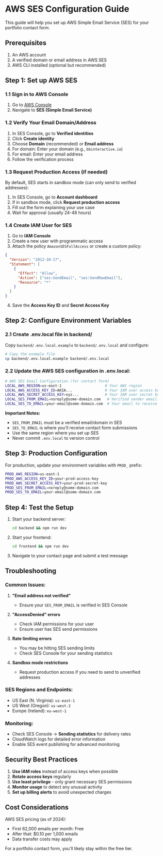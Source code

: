 # AWS SES Configuration Guide

This guide will help you set up AWS Simple Email Service (SES) for your portfolio contact form.

## Prerequisites

1. An AWS account
2. A verified domain or email address in AWS SES
3. AWS CLI installed (optional but recommended)

## Step 1: Set up AWS SES

### 1.1 Sign in to AWS Console

1. Go to [AWS Console](https://console.aws.amazon.com/)
2. Navigate to **SES (Simple Email Service)**

### 1.2 Verify Your Email Domain/Address

1. In SES Console, go to **Verified identities**
2. Click **Create identity**
3. Choose **Domain** (recommended) or **Email address**
4. For domain: Enter your domain (e.g., `bbinteractive.io`)
5. For email: Enter your email address
6. Follow the verification process

### 1.3 Request Production Access (if needed)

By default, SES starts in sandbox mode (can only send to verified addresses):

1. In SES Console, go to **Account dashboard**
2. If in sandbox mode, click **Request production access**
3. Fill out the form explaining your use case
4. Wait for approval (usually 24-48 hours)

### 1.4 Create IAM User for SES

1. Go to **IAM Console**
2. Create a new user with programmatic access
3. Attach the policy `AmazonSESFullAccess` or create a custom policy:

```json
{
  "Version": "2012-10-17",
  "Statement": [
    {
      "Effect": "Allow",
      "Action": ["ses:SendEmail", "ses:SendRawEmail"],
      "Resource": "*"
    }
  ]
}
```

4. Save the **Access Key ID** and **Secret Access Key**

## Step 2: Configure Environment Variables

### 2.1 Create .env.local file in backend/

Copy `backend/.env.local.example` to `backend/.env.local` and configure:

```bash
# Copy the example file
cp backend/.env.local.example backend/.env.local
```

### 2.2 Update the AWS SES configuration in .env.local:

```bash
# AWS SES Email Configuration (for contact form)
LOCAL_AWS_REGION=us-east-1                    # Your AWS region
LOCAL_AWS_ACCESS_KEY_ID=AKIA...               # Your IAM user access key
LOCAL_AWS_SECRET_ACCESS_KEY=xyz...            # Your IAM user secret key
LOCAL_SES_FROM_EMAIL=noreply@some-domain.com   # Verified sender email
LOCAL_SES_TO_EMAIL=your-email@some-domain.com  # Your email to receive messages
```

**Important Notes:**

- `SES_FROM_EMAIL` must be a verified email/domain in SES
- `SES_TO_EMAIL` is where you'll receive contact form submissions
- Use the same region where you set up SES
- Never commit `.env.local` to version control

## Step 3: Production Configuration

For production, update your environment variables with `PROD_` prefix:

```bash
PROD_AWS_REGION=us-east-1
PROD_AWS_ACCESS_KEY_ID=your-prod-access-key
PROD_AWS_SECRET_ACCESS_KEY=your-prod-secret-key
PROD_SES_FROM_EMAIL=noreply@some-domain.com
PROD_SES_TO_EMAIL=your-email@some-domain.com
```

## Step 4: Test the Setup

1. Start your backend server:

   ```bash
   cd backend && npm run dev
   ```

2. Start your frontend:

   ```bash
   cd frontend && npm run dev
   ```

3. Navigate to your contact page and submit a test message

## Troubleshooting

### Common Issues:

1. **"Email address not verified"**
   - Ensure your `SES_FROM_EMAIL` is verified in SES Console

2. **"AccessDenied" errors**
   - Check IAM permissions for your user
   - Ensure user has SES send permissions

3. **Rate limiting errors**
   - You may be hitting SES sending limits
   - Check SES Console for your sending statistics

4. **Sandbox mode restrictions**
   - Request production access if you need to send to unverified addresses

### SES Regions and Endpoints:

- US East (N. Virginia): `us-east-1`
- US West (Oregon): `us-west-2`
- Europe (Ireland): `eu-west-1`

### Monitoring:

- Check SES Console → **Sending statistics** for delivery rates
- CloudWatch logs for detailed error information
- Enable SES event publishing for advanced monitoring

## Security Best Practices

1. **Use IAM roles** instead of access keys when possible
2. **Rotate access keys** regularly
3. **Use least privilege** - only grant necessary SES permissions
4. **Monitor usage** to detect any unusual activity
5. **Set up billing alerts** to avoid unexpected charges

## Cost Considerations

AWS SES pricing (as of 2024):

- First 62,000 emails per month: Free
- After that: $0.10 per 1,000 emails
- Data transfer costs may apply

For a portfolio contact form, you'll likely stay within the free tier.

